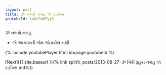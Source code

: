 ```yaml
---
layout: post
title: ૐ નભશે નમહ ૧૧ ટાઈમ્સ
youtubeId: kxkGSbNTyj0
---
```

 
 
 ૐ નભશે નમહ  
 
 -  જે આકાશની જેમ જોડાયેલ નથી 
 
  
 
  
 
 
 
 
 
 


{% include youtubePlayer.html id=page.youtubeId %}
 
[Next]({{ site.baseurl }}{% link  split1/_posts/2013-08-27-ૐ ગિરી રૂહય નમહ ૧૧ ટાઈમ્સ.md%})
 
